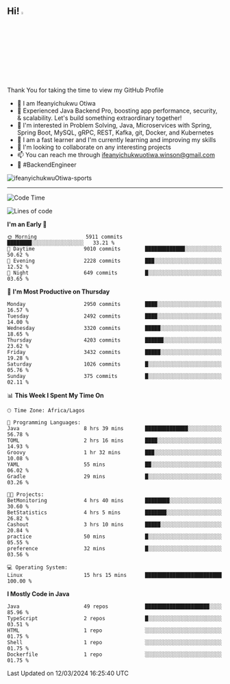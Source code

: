 <!-- BLOG-POST-LIST:START --><!-- BLOG-POST-LIST:END -->

## Hi! <img src="https://media.giphy.com/media/hvRJCLFzcasrR4ia7z/giphy.gif" width="4%"> 

Thank You for taking the time to view my GitHub Profile

- 👋 I am Ifeanyichukwu Otiwa
- 🚀 Experienced Java Backend Pro, boosting app performance, security, & scalability. Let's build something extraordinary together!
- 👀 I'm interested in Problem Solving, Java, Microservices with Spring, Spring Boot, MySQL, gRPC, REST, Kafka, git, Docker, and Kubernetes
- 🌱 I am a fast learner and I'm currently learning and improving my skills
- 💞️ I'm looking to collaborate on any interesting projects
- 📫 You can reach me through ifeanyichukwuotiwa.winson@gmail.com
- 🚀 #BackendEngineer

<p align="left" marginTop="10px"> <img src="https://komarev.com/ghpvc/?username=ifeanyichukwuOtiwa-sports&label=Profile%20views&color=0e75b6&style=for-the-badge" alt="ifeanyichukwuOtiwa-sports" /> </p>

***

<!--START_SECTION:waka-->
![Code Time](http://img.shields.io/badge/Code%20Time-2%2C309%20hrs%2039%20mins-blue)

![Lines of code](https://img.shields.io/badge/From%20Hello%20World%20I%27ve%20Written-4.5%20million%20lines%20of%20code-blue)

**I'm an Early 🐤** 

```text
🌞 Morning                5911 commits        ████████░░░░░░░░░░░░░░░░░   33.21 % 
🌆 Daytime                9010 commits        █████████████░░░░░░░░░░░░   50.62 % 
🌃 Evening                2228 commits        ███░░░░░░░░░░░░░░░░░░░░░░   12.52 % 
🌙 Night                  649 commits         █░░░░░░░░░░░░░░░░░░░░░░░░   03.65 % 
```
📅 **I'm Most Productive on Thursday** 

```text
Monday                   2950 commits        ████░░░░░░░░░░░░░░░░░░░░░   16.57 % 
Tuesday                  2492 commits        ████░░░░░░░░░░░░░░░░░░░░░   14.00 % 
Wednesday                3320 commits        █████░░░░░░░░░░░░░░░░░░░░   18.65 % 
Thursday                 4203 commits        ██████░░░░░░░░░░░░░░░░░░░   23.62 % 
Friday                   3432 commits        █████░░░░░░░░░░░░░░░░░░░░   19.28 % 
Saturday                 1026 commits        █░░░░░░░░░░░░░░░░░░░░░░░░   05.76 % 
Sunday                   375 commits         █░░░░░░░░░░░░░░░░░░░░░░░░   02.11 % 
```


📊 **This Week I Spent My Time On** 

```text
🕑︎ Time Zone: Africa/Lagos

💬 Programming Languages: 
Java                     8 hrs 39 mins       ██████████████░░░░░░░░░░░   56.78 % 
TOML                     2 hrs 16 mins       ████░░░░░░░░░░░░░░░░░░░░░   14.93 % 
Groovy                   1 hr 32 mins        ███░░░░░░░░░░░░░░░░░░░░░░   10.08 % 
YAML                     55 mins             ██░░░░░░░░░░░░░░░░░░░░░░░   06.02 % 
Gradle                   29 mins             █░░░░░░░░░░░░░░░░░░░░░░░░   03.26 % 

🐱‍💻 Projects: 
BetMonitoring            4 hrs 40 mins       ████████░░░░░░░░░░░░░░░░░   30.60 % 
BetStatistics            4 hrs 5 mins        ███████░░░░░░░░░░░░░░░░░░   26.82 % 
Cashout                  3 hrs 10 mins       █████░░░░░░░░░░░░░░░░░░░░   20.84 % 
practice                 50 mins             █░░░░░░░░░░░░░░░░░░░░░░░░   05.55 % 
preference               32 mins             █░░░░░░░░░░░░░░░░░░░░░░░░   03.56 % 

💻 Operating System: 
Linux                    15 hrs 15 mins      █████████████████████████   100.00 % 
```

**I Mostly Code in Java** 

```text
Java                     49 repos            █████████████████████░░░░   85.96 % 
TypeScript               2 repos             █░░░░░░░░░░░░░░░░░░░░░░░░   03.51 % 
HTML                     1 repo              ░░░░░░░░░░░░░░░░░░░░░░░░░   01.75 % 
Shell                    1 repo              ░░░░░░░░░░░░░░░░░░░░░░░░░   01.75 % 
Dockerfile               1 repo              ░░░░░░░░░░░░░░░░░░░░░░░░░   01.75 % 
```




 Last Updated on 12/03/2024 16:25:40 UTC
<!--END_SECTION:waka-->

<!--
<p align="center">
![trophy](https://github-profile-trophy.vercel.app/?username=ifeanyichukwuOtiwa-sports&theme=onedark) (https://github.com/ryo-ma/github-profile-trophy)
</p>
-->

<!---
ifeanyi-otiwa/ifeanyi-otiwa is a ✨ special ✨ repository because its `README.md` (this file) appears on your GitHub profile.
You can click the Preview link to take a look at your changes.
--->
